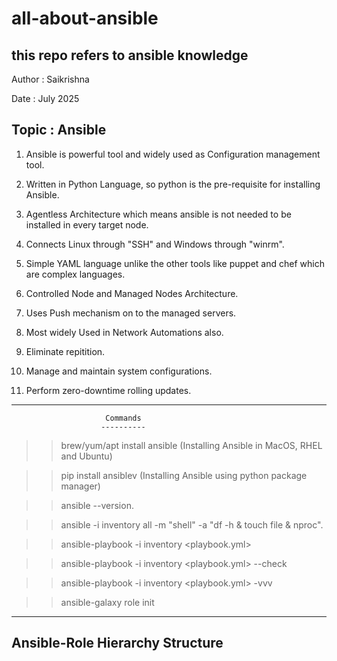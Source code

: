 # all-about-ansible
this repo refers to ansible knowledge
-----------------------------
Author : Saikrishna

Date : July 2025

Topic : Ansible
-----------------------------

1. Ansible is powerful tool and widely used as Configuration management tool.

2. Written in Python Language, so python is the pre-requisite for installing Ansible.

3. Agentless Architecture which means ansible is not needed to be installed in every target node.

4. Connects Linux through "SSH" and Windows through "winrm".

5. Simple YAML language unlike the other tools like puppet and chef which are complex languages.

6. Controlled Node and Managed Nodes Architecture.

7. Uses Push mechanism on to the managed servers. 

8. Most widely Used in Network Automations also.

9. Eliminate repitition.

10. Manage and maintain system configurations.

11. Perform zero-downtime rolling updates.

----------------------------------------------------------------------------------------

                         Commands
                        ----------

>> brew/yum/apt install ansible (Installing Ansible in MacOS, RHEL and Ubuntu)

>> pip install ansiblev (Installing Ansible using python package manager)

>> ansible --version. 

>> ansible -i inventory all -m "shell" -a "df -h & touch file & nproc".

>> ansible-playbook -i inventory <playbook.yml>

>> ansible-playbook -i inventory <playbook.yml> --check 

>> ansible-playbook -i inventory <playbook.yml> -vvv 

>> ansible-galaxy role init <role-name>

-----------------------------------------------------------------------------------------

Ansible-Role Hierarchy Structure
--------------------------------



